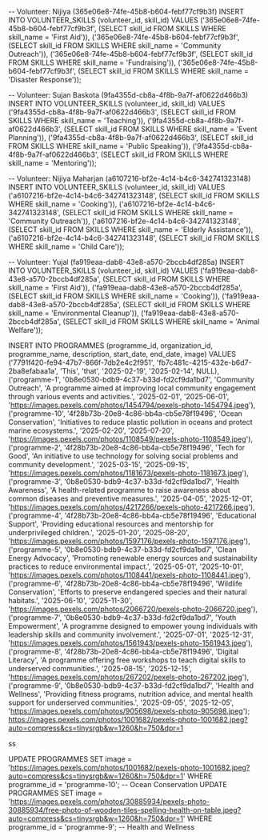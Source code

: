 -- Volunteer: Nijiya (365e06e8-74fe-45b8-b604-febf77cf9b3f)
INSERT INTO VOLUNTEER_SKILLS (volunteer_id, skill_id) VALUES
('365e06e8-74fe-45b8-b604-febf77cf9b3f', (SELECT skill_id FROM SKILLS WHERE skill_name = 'First Aid')),
('365e06e8-74fe-45b8-b604-febf77cf9b3f', (SELECT skill_id FROM SKILLS WHERE skill_name = 'Community Outreach')),
('365e06e8-74fe-45b8-b604-febf77cf9b3f', (SELECT skill_id FROM SKILLS WHERE skill_name = 'Fundraising')),
('365e06e8-74fe-45b8-b604-febf77cf9b3f', (SELECT skill_id FROM SKILLS WHERE skill_name = 'Disaster Response'));

-- Volunteer: Sujan Baskota (9fa4355d-cb8a-4f8b-9a7f-af0622d466b3)
INSERT INTO VOLUNTEER_SKILLS (volunteer_id, skill_id) VALUES
('9fa4355d-cb8a-4f8b-9a7f-af0622d466b3', (SELECT skill_id FROM SKILLS WHERE skill_name = 'Teaching')),
('9fa4355d-cb8a-4f8b-9a7f-af0622d466b3', (SELECT skill_id FROM SKILLS WHERE skill_name = 'Event Planning')),
('9fa4355d-cb8a-4f8b-9a7f-af0622d466b3', (SELECT skill_id FROM SKILLS WHERE skill_name = 'Public Speaking')),
('9fa4355d-cb8a-4f8b-9a7f-af0622d466b3', (SELECT skill_id FROM SKILLS WHERE skill_name = 'Mentoring'));

-- Volunteer: Nijiya Maharjan (a6107216-bf2e-4c14-b4c6-342741323148)
INSERT INTO VOLUNTEER_SKILLS (volunteer_id, skill_id) VALUES
('a6107216-bf2e-4c14-b4c6-342741323148', (SELECT skill_id FROM SKILLS WHERE skill_name = 'Cooking')),
('a6107216-bf2e-4c14-b4c6-342741323148', (SELECT skill_id FROM SKILLS WHERE skill_name = 'Community Outreach')),
('a6107216-bf2e-4c14-b4c6-342741323148', (SELECT skill_id FROM SKILLS WHERE skill_name = 'Elderly Assistance')),
('a6107216-bf2e-4c14-b4c6-342741323148', (SELECT skill_id FROM SKILLS WHERE skill_name = 'Child Care'));

-- Volunteer: Yujal (fa919eaa-dab8-43e8-a570-2bccb4df285a)
INSERT INTO VOLUNTEER_SKILLS (volunteer_id, skill_id) VALUES
('fa919eaa-dab8-43e8-a570-2bccb4df285a', (SELECT skill_id FROM SKILLS WHERE skill_name = 'First Aid')),
('fa919eaa-dab8-43e8-a570-2bccb4df285a', (SELECT skill_id FROM SKILLS WHERE skill_name = 'Cooking')),
('fa919eaa-dab8-43e8-a570-2bccb4df285a', (SELECT skill_id FROM SKILLS WHERE skill_name = 'Environmental Cleanup')),
('fa919eaa-dab8-43e8-a570-2bccb4df285a', (SELECT skill_id FROM SKILLS WHERE skill_name = 'Animal Welfare'));



INSERT INTO PROGRAMMES (programme_id, organization_id, programme_name, description, start_date, end_date, image) 
VALUES
  ('7791f420-fe94-47b7-866f-7db2e4c2f951', 'fb7c481c-4215-432e-b6d7-2ba8efabaa1a', 'This', 'that', '2025-02-19', '2025-02-14', NULL),
  ('programme-1', '0b8e0530-bdb9-4c37-b33d-fd2cf9da1bd7', 'Community Outreach', 'A programme aimed at improving local community engagement through various events and activities.', '2025-02-01', '2025-06-01', 'https://images.pexels.com/photos/1454794/pexels-photo-1454794.jpeg'),
  ('programme-10', '4f28b73b-20e8-4c86-bb4a-cb5e78f19496', 'Ocean Conservation', 'Initiatives to reduce plastic pollution in oceans and protect marine ecosystems.', '2025-02-20', '2025-07-20', 'https://images.pexels.com/photos/1108549/pexels-photo-1108549.jpeg'),
  ('programme-2', '4f28b73b-20e8-4c86-bb4a-cb5e78f19496', 'Tech for Good', 'An initiative to use technology for solving social problems and community development.', '2025-03-15', '2025-09-15', 'https://images.pexels.com/photos/1181673/pexels-photo-1181673.jpeg'),
  ('programme-3', '0b8e0530-bdb9-4c37-b33d-fd2cf9da1bd7', 'Health Awareness', 'A health-related programme to raise awareness about common diseases and preventive measures.', '2025-04-05', '2025-12-01', 'https://images.pexels.com/photos/4217266/pexels-photo-4217266.jpeg'),
  ('programme-4', '4f28b73b-20e8-4c86-bb4a-cb5e78f19496', 'Educational Support', 'Providing educational resources and mentorship for underprivileged children.', '2025-01-20', '2025-08-20', 'https://images.pexels.com/photos/1597176/pexels-photo-1597176.jpeg'),
  ('programme-5', '0b8e0530-bdb9-4c37-b33d-fd2cf9da1bd7', 'Clean Energy Advocacy', 'Promoting renewable energy sources and sustainability practices to reduce environmental impact.', '2025-05-01', '2025-10-01', 'https://images.pexels.com/photos/1108441/pexels-photo-1108441.jpeg'),
  ('programme-6', '4f28b73b-20e8-4c86-bb4a-cb5e78f19496', 'Wildlife Conservation', 'Efforts to preserve endangered species and their natural habitats.', '2025-06-10', '2025-11-30', 'https://images.pexels.com/photos/2066720/pexels-photo-2066720.jpeg'),
  ('programme-7', '0b8e0530-bdb9-4c37-b33d-fd2cf9da1bd7', 'Youth Empowerment', 'A programme designed to empower young individuals with leadership skills and community involvement.', '2025-07-01', '2025-12-31', 'https://images.pexels.com/photos/1561943/pexels-photo-1561943.jpeg'),
  ('programme-8', '4f28b73b-20e8-4c86-bb4a-cb5e78f19496', 'Digital Literacy', 'A programme offering free workshops to teach digital skills to underserved communities.', '2025-08-15', '2025-12-15', 'https://images.pexels.com/photos/267202/pexels-photo-267202.jpeg'),
  ('programme-9', '0b8e0530-bdb9-4c37-b33d-fd2cf9da1bd7', 'Health and Wellness', 'Providing fitness programs, nutrition advice, and mental health support for underserved communities.', '2025-09-05', '2025-12-05', 'https://images.pexels.com/photos/905698/pexels-photo-905698.jpeg');
https://images.pexels.com/photos/1001682/pexels-photo-1001682.jpeg?auto=compress&cs=tinysrgb&w=1260&h=750&dpr=1

ss

UPDATE PROGRAMMES
SET image = 'https://images.pexels.com/photos/1001682/pexels-photo-1001682.jpeg?auto=compress&cs=tinysrgb&w=1260&h=750&dpr=1'
WHERE programme_id = 'programme-10';  -- Ocean Conservation
UPDATE PROGRAMMES
SET image = 'https://images.pexels.com/photos/30885934/pexels-photo-30885934/free-photo-of-wooden-tiles-spelling-health-on-table.jpeg?auto=compress&cs=tinysrgb&w=1260&h=750&dpr=1'
WHERE programme_id = 'programme-9';  -- Health and Wellness